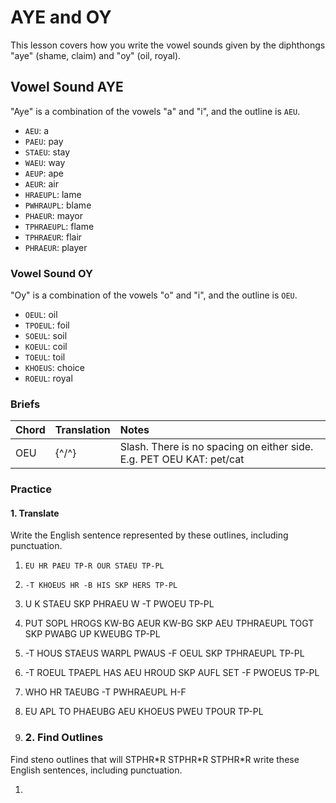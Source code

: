 # AYE and OY

This lesson covers how you write the vowel sounds given by the diphthongs "aye" \(shame, claim\) and "oy" \(oil, royal\).

## Vowel Sound AYE

"Aye" is a combination of the vowels "a" and "i", and the outline is `AEU`.

* `AEU`: a
* `PAEU`: pay
* `STAEU`: stay
* `WAEU`: way
* `AEUP`: ape
* `AEUR`: air
* `HRAEUPL`: lame
* `PWHRAUPL`: blame
* `PHAEUR`: mayor
* `TPHRAEUPL`: flame
* `TPHRAEUR`: flair
* `PHRAEUR`: player

### Vowel Sound OY

"Oy" is a combination of the vowels "o" and "i", and the outline is `OEU`.

* `OEUL`: oil
* `TPOEUL`: foil
* `SOEUL`: soil
* `KOEUL`: coil
* `TOEUL`: toil
* `KHOEUS`: choice
* `ROEUL`: royal

### Briefs

| Chord | Translation | Notes |
| :--- | :--- | :--- |
| OEU | {^/^} | Slash. There is no spacing on either side. E.g. PET OEU KAT: pet/cat |

### Practice

#### 1. Translate

Write the English sentence represented by these outlines, including punctuation.

1. `EU HR PAEU TP-R OUR STAEU TP-PL`

2. `-T KHOEUS HR -B HIS SKP HERS TP-PL`

3. U K STAEU SKP PHRAEU W -T PWOEU TP-PL

4. PUT SOPL HROGS KW-BG AEUR KW-BG SKP AEU TPHRAEUPL TOGT SKP PWABG UP KWEUBG TP-PL

5. -T HOUS STAEUS WARPL PWAUS -F OEUL SKP TPHRAEUPL TP-PL

6. -T ROEUL TPAEPL HAS AEU HROUD SKP AUFL SET -F PWOEUS TP-PL

7. WHO HR TAEUBG -T PWHRAEUPL H-F

8. EU APL TO PHAEUBG AEU KHOEUS PWEU TPOUR TP-PL

9. ### 2. Find Outlines

Find steno outlines that will STPHR\*R STPHR\*R STPHR\*R write these English sentences, including punctuation.

1. 



